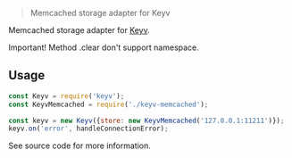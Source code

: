 > Memcached storage adapter for Keyv

Memcached storage adapter for [Keyv](https://github.com/lukechilds/keyv).

Important! Method .clear don't support namespace.

## Usage

```js
const Keyv = require('keyv');
const KeyvMemcached = require('./keyv-memcached');

const keyv = new Keyv({store: new KeyvMemcached('127.0.0.1:11211')});
keyv.on('error', handleConnectionError);
```

See source code for more information.
